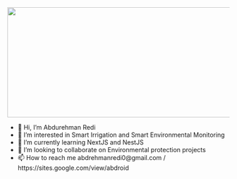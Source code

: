 
<img width=600 height=250 src="https://giphy.com/gifs/glitch-matrix-cat-wwg1suUiTbCY8H8vIA "/>
<ul>
  <li>👋 Hi, I’m Abdurehman Redi</li>
  <li>👀 I’m interested in Smart Irrigation and Smart Environmental Monitoring</li>
  <li>🌱 I’m currently learning NextJS and NestJS</li>
  <li>💞️ I’m looking to collaborate on Environmental protection projects </li>
  <li>📫 How to reach me abdrehmanredi0@gmail.com / https://sites.google.com/view/abdroid</li> 
</ul>
<!---
Abduino/Abduino is a ✨ special ✨ repository because its `README.md` (this file) appears on your GitHub profile.
You can click the Preview link to take a look at your changes.
--->
